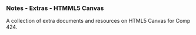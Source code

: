 ### Notes - Extras - HTMML5 Canvas

A collection of extra documents and resources on HTML5 Canvas for Comp 424.
